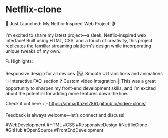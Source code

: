 # Netflix-clone
🚀 Just Launched: My Netflix-Inspired Web Project! 🎬

I'm excited to share my latest project—a sleek, Netflix-inspired web interface! Built using HTML, CSS, and a touch of creativity, this project replicates the familiar streaming platform's design while incorporating unique tweaks of my own.

🔍 Highlights:

Responsive design for all devices 📱💻
Smooth UI transitions and animations ✨
Interactive FAQ section ❓
Custom video integration 🎥
This was a great opportunity to sharpen my front-end development skills, and I’m excited about the potential for adding more features down the line.

Check it out here 👉 https://ahmadfazel7861.github.io/video-clone/

Feedback is always welcome—let’s connect and discuss!

#WebDevelopment #HTML #CSS #ResponsiveDesign #NetflixClone #GitHub #OpenSource #FrontEndDevelopment
